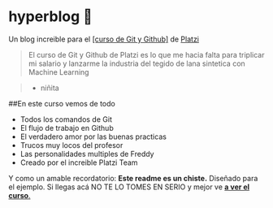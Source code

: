 # hyperblog 💚
Un blog increible para el [[curso de Git y Github]](https://platzi.com/cursos/git-github/ "[curso de Git y Github]") de [Platzi](https://platzi.com/cursos/git-github/ "Platzi")
>El curso de Git y Github de Platzi es lo que me hacia falta para triplicar mi salario y lanzarme la industria del tegido de lana sintetica con Machine Learning

> * niñita

##En este curso vemos de todo

- Todos los comandos de Git
- El flujo de trabajo en Github
- El verdadero amor por las buenas practicas 
- Trucos muy locos del profesor
- Las personalidades multiples de Freddy
- Creado por el increible Platzi Team 

Y como un amable recordatorio: **Este readme es un chiste.** Diseñado para el ejemplo. Si llegas acá NO TE LO TOMES EN SERIO y mejor ve [**a ver el curso**.](https://platzi.com/cursos/git-github/ "a ver el curso.")

